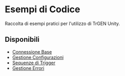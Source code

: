 # Esempi di Codice

Raccolta di esempi pratici per l'utilizzo di TrGEN Unity.

## Disponibili

- [Connessione Base](./basic-connection.md)
- [Gestione Configurazioni](./configuration-management.md)
- [Sequenze di Trigger](./trigger-sequences.md)
- [Gestione Errori](./error-handling.md)

